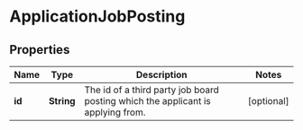 

# ApplicationJobPosting



## Properties

| Name | Type | Description | Notes |
|------------ | ------------- | ------------- | -------------|
|**id** | **String** | The id of a third party job board posting which the applicant is applying from. |  [optional] |



